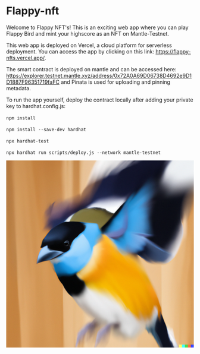 # Flappy-nft
 
Welcome to Flappy NFT's! This is an exciting web app where you can play Flappy Bird and mint your highscore as an NFT on Mantle-Testnet.

This web app is deployed on Vercel, a cloud platform for serverless deployment. You can access the app by clicking on this link: https://flappy-nfts.vercel.app/.

The smart contract is deployed on mantle and can be accessed here: https://explorer.testnet.mantle.xyz/address/0x72A0A69D06738D4692e9D1D1887F96351719faFC and Pinata is used for uploading and pinning metadata.

To run the app yourself, deploy the contract locally after adding your private key to hardhat.config.js: 

`npm install`

`npm install --save-dev hardhat`

`npx hardhat-test`


`npx hardhat run scripts/deploy.js --network mantle-testnet`

![Flappy Bird](flappybird.png)
